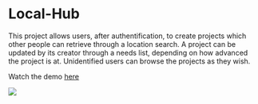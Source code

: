 # Local-Hub

This project allows users, after authentification, to create projects which other people can retrieve through a location search. 
A project can be updated by its creator through a needs list, depending on how advanced the project is at.
Unidentified users can browse the projects as they wish.

Watch the demo [here](https://youtu.be/B-olvh8Y2_Q?t=1343)

![](https://drive.google.com/file/d/1nX-7yl-kBuuz7F3E1UOGrKkBB6mfDGXP/view?usp=sharing)
